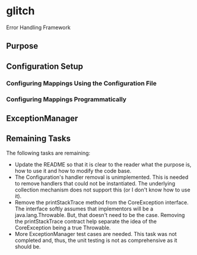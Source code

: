 glitch
======

Error Handling Framework

Purpose
-----

Configuration Setup
-----

### Configuring Mappings Using the Configuration File

### Configuring Mappings Programmatically


ExceptionManager
-----


Remaining Tasks
-----
The following tasks are remaining:

- Update the README so that it is clear to the reader what the purpose is, how to use it and how to modify the code base.
- The Configuration's handler removal is unimplemented. This is needed to remove handlers that could not be instantiated. The underlying collection mechanism does not support this (or I don't know how to use it).
- Remove the printStackTrace method from the CoreException interface. The interface softly assumes that implementors will be a java.lang.Throwable. But, that doesn't need to be the case. Removing the printStackTrace contract help separate the idea of the CoreException being a true Throwable.
- More ExceptionManager test cases are needed. This task was not completed and, thus, the unit testing is not as comprehensive as it should be.